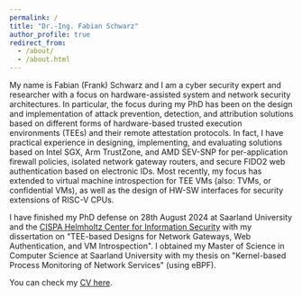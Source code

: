 ```yaml
---
permalink: /
title: "Dr.-Ing. Fabian Schwarz"
author_profile: true
redirect_from: 
  - /about/
  - /about.html
---
```


My name is Fabian (Frank) Schwarz and I am a cyber security expert and researcher with a focus on hardware-assisted system and network security architectures.
In particular, the focus during my PhD has been on the design and implementation of attack prevention, detection, and attribution solutions based on different forms of hardware-based trusted execution environments (TEEs) and their remote attestation protocols.
In fact, I have practical experience in designing, implementing, and evaluating solutions based on Intel SGX, Arm TrustZone, and AMD SEV-SNP for per-application firewall policies, isolated network gateway routers, and secure FIDO2 web authentication based on electronic IDs.
Most recently, my focus has extended to virtual machine introspection for TEE VMs (also: TVMs, or confidential VMs), as well as the design of HW-SW interfaces for security extensions of RISC-V CPUs.




I have finished my PhD defense on 28th August 2024 at Saarland University and the [CISPA Helmholtz Center for Information Security](https://cispa.de/en) with my dissertation on "TEE-based Designs for Network Gateways, Web Authentication, and VM Introspection".
I obtained my Master of Science in Computer Science at Saarland University with my thesis on "Kernel-based Process Monitoring of Network Services" (using eBPF).

You can check my [CV here](https://fa-schwarz.github.io/cv/).